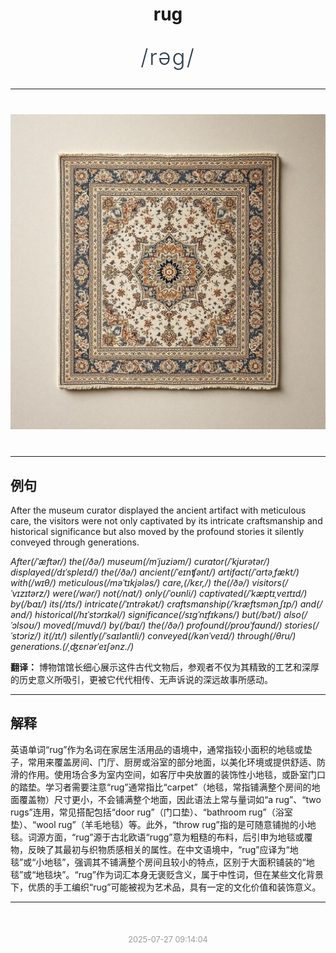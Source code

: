 <div align="center">

# rug

<div style="margin: 30px 0;">
<h1 style="font-size: 2.5em; font-weight: 300; letter-spacing: 2px; margin: 0; color: #2c3e50;">
/rəg/
</h1>
</div>

</div>

---

<div align="center" style="margin: 40px 0;">

![rug](images/rug.png)

</div>

---

## 例句

After the museum curator displayed the ancient artifact with meticulous care, the visitors were not only captivated by its intricate craftsmanship and historical significance but also moved by the profound stories it silently conveyed through generations.

*After(/ˈæftər/) the(/ðə/) museum(/mˈjuziəm/) curator(/ˈkjʊrətər/) displayed(/dɪˈspleɪd/) the(/ðə/) ancient(/ˈeɪnʧənt/) artifact(/ˈɑrtəˌfækt/) with(/wɪθ/) meticulous(/məˈtɪkjələs/) care,(/kɛr,/) the(/ðə/) visitors(/ˈvɪzɪtərz/) were(/wər/) not(/nɑt/) only(/ˈoʊnli/) captivated(/ˈkæptɪˌveɪtɪd/) by(/baɪ/) its(/ɪts/) intricate(/ˈɪntrəkət/) craftsmanship(/ˈkræftsmənˌʃɪp/) and(/ənd/) historical(/hɪˈstɔrɪkəl/) significance(/sɪgˈnɪfɪkəns/) but(/bət/) also(/ˈɔlsoʊ/) moved(/muvd/) by(/baɪ/) the(/ðə/) profound(/proʊˈfaʊnd/) stories(/ˈstɔriz/) it(/ɪt/) silently(/ˈsaɪləntli/) conveyed(/kənˈveɪd/) through(/θru/) generations.(/ˌʤɛnərˈeɪʃənz./)*

**翻译：** 博物馆馆长细心展示这件古代文物后，参观者不仅为其精致的工艺和深厚的历史意义所吸引，更被它代代相传、无声诉说的深远故事所感动。

---

## 解释

英语单词“rug”作为名词在家居生活用品的语境中，通常指较小面积的地毯或垫子，常用来覆盖房间、门厅、厨房或浴室的部分地面，以美化环境或提供舒适、防滑的作用。使用场合多为室内空间，如客厅中央放置的装饰性小地毯，或卧室门口的踏垫。学习者需要注意“rug”通常指比“carpet”（地毯，常指铺满整个房间的地面覆盖物）尺寸更小，不会铺满整个地面，因此语法上常与量词如“a rug”、“two rugs”连用，常见搭配包括“door rug”（门口垫）、“bathroom rug”（浴室垫）、“wool rug”（羊毛地毯）等。此外，“throw rug”指的是可随意铺抛的小地毯。词源方面，“rug”源于古北欧语“rugg”意为粗糙的布料，后引申为地毯或覆物，反映了其最初与织物质感相关的属性。在中文语境中，“rug”应译为“地毯”或“小地毯”，强调其不铺满整个房间且较小的特点，区别于大面积铺装的“地毯”或“地毯块”。“rug”作为词汇本身无褒贬含义，属于中性词，但在某些文化背景下，优质的手工编织“rug”可能被视为艺术品，具有一定的文化价值和装饰意义。


---

<div align="center" style="margin-top: 50px;">
<small style="color: #999; font-size: 0.9em;">2025-07-27 09:14:04</small>
</div>
